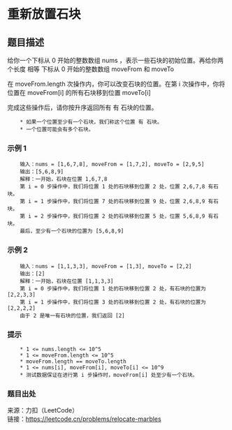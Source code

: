 # 重新放置石块

## 题目描述

给你一个下标从 0 开始的整数数组 nums ，表示一些石块的初始位置。再给你两个长度 相等 下标从 0 开始的整数数组 moveFrom 和 moveTo

在 moveFrom.length 次操作内，你可以改变石块的位置。在第 i 次操作中，你将位置在 moveFrom[i] 的所有石块移到位置 moveTo[i]

完成这些操作后，请你按升序返回所有 有 石块的位置。

```text
    * 如果一个位置至少有一个石块，我们称这个位置 有 石块。
    * 一个位置可能会有多个石块。
```

### 示例 1

```text
    输入：nums = [1,6,7,8], moveFrom = [1,7,2], moveTo = [2,9,5]
    输出：[5,6,8,9]
    解释：一开始，石块在位置 1,6,7,8
    第 i = 0 步操作中，我们将位置 1 处的石块移到位置 2 处，位置 2,6,7,8 有石块。
    第 i = 1 步操作中，我们将位置 7 处的石块移到位置 9 处，位置 2,6,8,9 有石块。
    第 i = 2 步操作中，我们将位置 2 处的石块移到位置 5 处，位置 5,6,8,9 有石块。
    最后，至少有一个石块的位置为 [5,6,8,9]
```

### 示例 2

```text
    输入：nums = [1,1,3,3], moveFrom = [1,3], moveTo = [2,2]
    输出：[2]
    解释：一开始，石块在位置 [1,1,3,3]
    第 i = 0 步操作中，我们将位置 1 处的石块移到位置 2 处，有石块的位置为 [2,2,3,3]
    第 i = 1 步操作中，我们将位置 3 处的石块移到位置 2 处，有石块的位置为 [2,2,2,2]
    由于 2 是唯一有石块的位置，我们返回 [2]
```

### 提示

```text
    * 1 <= nums.length <= 10^5
    * 1 <= moveFrom.length <= 10^5
    * moveFrom.length == moveTo.length
    * 1 <= nums[i], moveFrom[i], moveTo[i] <= 10^9
    * 测试数据保证在进行第 i 步操作时，moveFrom[i] 处至少有一个石块。
```

### 题目出处

来源：力扣（LeetCode）  
链接：<https://leetcode.cn/problems/relocate-marbles>
